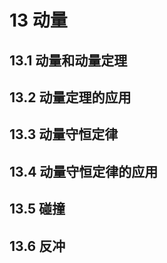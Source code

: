 # 13 动量

## 13.1 动量和动量定理

## 13.2 动量定理的应用

## 13.3 动量守恒定律

## 13.4 动量守恒定律的应用

## 13.5 碰撞

## 13.6 反冲



